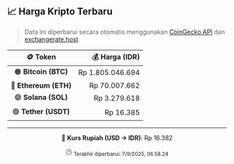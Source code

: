 

<!-- HARGA_KRIPTO -->
## 📈 Harga Kripto Terbaru

> Data ini diperbarui secara otomatis menggunakan [CoinGecko API](https://www.coingecko.com/) dan [exchangerate.host](https://exchangerate.host/)

<div align="center">

| 🪙 Token | 💰 Harga (IDR) |
|:------:|---------------:|
| 🟠 **Bitcoin (BTC)**   | Rp 1.805.046.694 |
| 🔵 **Ethereum (ETH)**  | Rp 70.007.662 |
| 🟣 **Solana (SOL)**    | Rp 3.279.618 |
| 🟢 **Tether (USDT)**   | Rp 16.385 |

---

💱 **Kurs Rupiah (USD → IDR)**: Rp 16.382

🕒 <sub>Terakhir diperbarui: 7/9/2025, 06.58.24</sub>

</div>
<!-- /HARGA_KRIPTO -->